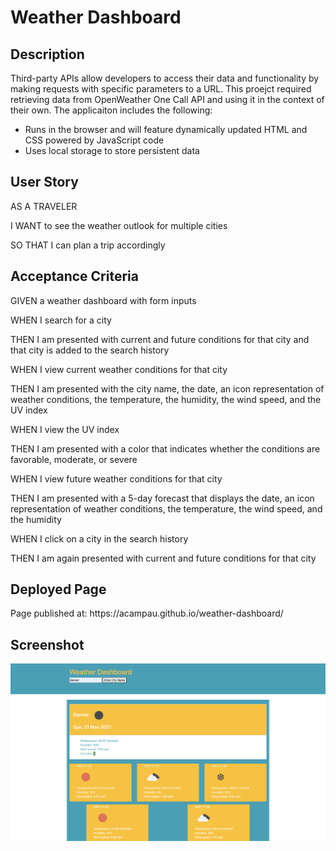 <h1> Weather Dashboard </h1>

<h2> Description</h2>
<p>Third-party APIs allow developers to access their data and functionality by making requests with specific parameters to a URL. This proejct required retrieving data from OpenWeather One Call API and using it in the context of their own. 
The applicaiton includes the following:  
    <ul>
   <li>Runs in the browser and will feature dynamically updated HTML and CSS powered by JavaScript code</li>
   <li> Uses local storage to store persistent data</li>
    </ul>
    </p>

<h2>User Story</h2>
<p>AS A TRAVELER</p>
<p>I WANT to see the weather outlook for multiple cities</p>
<p>SO THAT I can plan a trip accordingly</p>

<h2>Acceptance Criteria</h2>
<p>GIVEN a weather dashboard with form inputs</p>
<p>WHEN I search for a city</p>
<p>THEN I am presented with current and future conditions for that city and that city is added to the search history</p>
<p>WHEN I view current weather conditions for that city</p>
<p>THEN I am presented with the city name, the date, an icon representation of weather conditions, the temperature, the humidity, the wind speed, and the UV index</p>
<p>WHEN I view the UV index</p>
<p>THEN I am presented with a color that indicates whether the conditions are favorable, moderate, or severe</p>
<p>WHEN I view future weather conditions for that city</p>
<p>THEN I am presented with a 5-day forecast that displays the date, an icon representation of weather conditions, the temperature, the wind speed, and the humidity</p>
<p>WHEN I click on a city in the search history</p>
<p>THEN I am again presented with current and future conditions for that city</p>

<h2>Deployed Page</h2>
<p>Page published at: https://acampau.github.io/weather-dashboard/

<h2>Screenshot</h2>
<img
        src="./Assets/weatherdashscreenshot.png"
        alt="screenshot mock-up"/>
